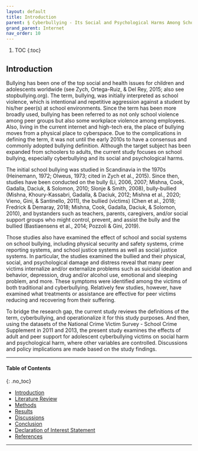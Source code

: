 ```yaml
---
layout: default
title: Introduction
parent: § Cyberbullying - Its Social and Psychological Harms Among Schoolers 
grand_parent: Internet
nav_order: 10 
---
```

<style>
.dont-break-out {
  /* These are technically the same, but use both */
  overflow-wrap: break-word;
  word-wrap: break-word;

  -ms-word-break: break-all;
  /* This is the dangerous one in WebKit, as it breaks things wherever */
  word-break: break-all;
  /* Instead use this non-standard one: */
  word-break: break-word;
}

.youtube-container {
    position: relative;
    width: 100%;
    height: 0;
    padding-bottom: 56.25%;
}
.youtube-video {
    position: absolute;
    top: 0;
    left: 0;
    width: 100%;
    height: 100%;
}
</style>

<div class="dont-break-out" markdown="1">


1. TOC
{:toc}

## Introduction
Bullying has been one of the top social and health issues for children and adolescents worldwide (see Zych, Ortega-Ruiz, & Del Rey, 2015; also see stopbullying.org). The term, bullying, was initially interpreted as school violence, which is intentional and repetitive aggression against a student by his/her peer(s) at school environments. Since the term has been more broadly used, bullying has been referred to as not only school violence among peer groups but also some workplace violence among employees. Also, living in the current internet and high-tech era, the place of bullying moves from a physical place to cyberspace. Due to the complications in defining the term, it was not until the early 2010s to have a consensus and commonly adopted bullying definition. Although the target subject has been expanded from schoolers to adults, the current study focuses on school bullying, especially cyberbullying and its social and psychological harms.

The initial school bullying was studied in Scandinavia in the 1970s (Heinemann, 1972; Olweus, 1973; cited in Zych et al., 2015). Since then, studies have been conducted on the bully (Li, 2006, 2007; Mishna, Cook, Gadalla, Daciuk, & Solomon, 2010; Slonje & Smith, 2008), bully-bullied (Mishna, Khoury-Kassabri, Gadalla, & Daciuk, 2012; Mishna et al., 2020; Vieno, Gini, & Santinello, 2011), the bullied (victims) (Chen et al., 2018; Fredrick & Demaray, 2018; Mishna, Cook, Gadalla, Daciuk, & Solomon, 2010), and bystanders such as teachers, parents, caregivers, and/or social support groups who might control, prevent, and assist the bully and the bullied (Bastiaensens et al., 2014; Pozzoli & Gini, 2019).

Those studies also have examined the effect of school and social systems on school bullying, including physical security and safety systems, crime reporting systems, and school justice systems as well as social justice systems. In particular, the studies examined the bullied and their physical, social, and psychological damage and distress reveal that many peer victims internalize and/or externalize problems such as suicidal ideation and behavior, depression, drug and/or alcohol use, emotional and sleeping problem, and more. These symptoms were identified among the victims of both traditional and cyberbullying. Relatively few studies, however, have examined what treatments or assistance are effective for peer victims reducing and recovering from their suffering.

To bridge the research gap, the current study reviews the definitions of the term, cyberbullying, and operationalize it for this study purposes. And then, using the datasets of the National Crime Victim Survey - School Crime Supplement in 2011 and 2013, the present study examines the effects of adult and peer support for adolescent cyberbullying victims on social harm and psychological harm, where other variables are controlled. Discussions and policy implications are made based on the study findings.

***

#### Table of Contents
{: .no_toc}

<ul><li> <a href="http://localhost:4000/docs/internet/cyberbullying-its-social-and-psychological-harms-among-schoolers-1/">Introduction</a></li><li> <a href="http://localhost:4000/docs/internet/cyberbullying-its-social-and-psychological-harms-among-schoolers-2/">Literature Review</a></li><li> <a href="http://localhost:4000/docs/internet/cyberbullying-its-social-and-psychological-harms-among-schoolers-3/">Methods</a></li><li> <a href="http://localhost:4000/docs/internet/cyberbullying-its-social-and-psychological-harms-among-schoolers-4/">Results</a></li><li> <a href="http://localhost:4000/docs/internet/cyberbullying-its-social-and-psychological-harms-among-schoolers-5/">Discussions</a></li><li> <a href="http://localhost:4000/docs/internet/cyberbullying-its-social-and-psychological-harms-among-schoolers-6/">Conclusion</a></li><li> <a href="http://localhost:4000/docs/internet/cyberbullying-its-social-and-psychological-harms-among-schoolers-7/">Declaration of Interest Statement</a></li><li> <a href="http://localhost:4000/docs/internet/cyberbullying-its-social-and-psychological-harms-among-schoolers-8/">References</a></li></ul>

***

</div>
